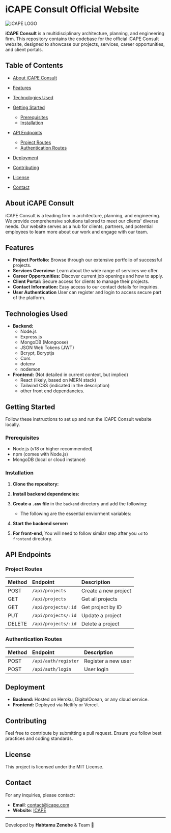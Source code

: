# iCAPE Consult Official Website

![iCAPE LOGO](icape_Logo.png)

**iCAPE Consult** is a multidisciplinary architecture, planning, and engineering firm. This repository contains the codebase for the official iCAPE Consult website, designed to showcase our projects, services, career opportunities, and client portals.

## Table of Contents

-   [About iCAPE Consult](#about-icape-consult)

-   [Features](#features)
-   [Technologies Used](#technologies-used)
-   [Getting Started](#getting-started)
    -   [Prerequisites](#prerequisites)
    -   [Installation](#installation)
-   [API Endpoints](#api-endpoints)
    -   [Project Routes](#project-routes)
    -   [Authentication Routes](#authentication-routes)
-   [Deployment](#deployment)
-   [Contributing](#contributing)
-   [License](#license)
-   [Contact](#contact)

## About iCAPE Consult

iCAPE Consult is a leading firm in architecture, planning, and engineering. We provide comprehensive solutions tailored to meet our clients' diverse needs. Our website serves as a hub for clients, partners, and potential employees to learn more about our work and engage with our team.

## Features

-   **Project Portfolio:** Browse through our extensive portfolio of successful projects.
-   **Services Overview:** Learn about the wide range of services we offer.
-   **Career Opportunities:** Discover current job openings and how to apply.
-   **Client Portal:** Secure access for clients to manage their projects.
-   **Contact Information:** Easy access to our contact details for inquiries.
- **User Authentication** User can register and login to access secure part of the platform.

## Technologies Used

-   **Backend:**
    -   Node.js
    -   Express.js
    -   MongoDB (Mongoose)
    -   JSON Web Tokens (JWT)
    -   Bcrypt, Bcryptjs
    -   Cors
    -   dotenv
    -   nodemon
-   **Frontend:** (Not detailed in current context, but implied)
    -   React (likely, based on MERN stack)
    -   Tailwind CSS (indicated in the description)
    -   other front end dependancies.

## Getting Started

Follow these instructions to set up and run the iCAPE Consult website locally.

### Prerequisites

-   Node.js (v18 or higher recommended)
-   npm (comes with Node.js)
-   MongoDB (local or cloud instance)

### Installation

1.  **Clone the repository:**

2.  **Install backend dependencies:**

3.  **Create a `.env` file** in the `backend` directory and add the following:
    - The following are the essential enviorment variables:

4.  **Start the backend server:**

5.  **For front-end**, You will need to follow similar step after you `cd` to `frontend` directory.

## API Endpoints

### **Project Routes**

| Method | Endpoint             | Description          |
| :----- | :------------------- | :------------------- |
| POST   | `/api/projects`      | Create a new project |
| GET    | `/api/projects`      | Get all projects     |
| GET    | `/api/projects/:id`  | Get project by ID    |
| PUT    | `/api/projects/:id`  | Update a project     |
| DELETE | `/api/projects/:id` | Delete a project     |

### **Authentication Routes**

| Method | Endpoint              | Description           |
| :----- | :-------------------- | :-------------------- |
| POST   | `/api/auth/register` | Register a new user |
| POST   | `/api/auth/login`    | User login            |

## Deployment

-   **Backend:** Hosted on Heroku, DigitalOcean, or any cloud service.
-   **Frontend:** Deployed via Netlify or Vercel.

## Contributing

Feel free to contribute by submitting a pull request. Ensure you follow best practices and coding standards.

## License

This project is licensed under the MIT License.

## Contact

For any inquiries, please contact:

-   **Email**: contact@icape.com
-   **Website**: [ICAPE](https://icape.com)

---

Developed by **Habtamu Zenebe** & Team 🚀
